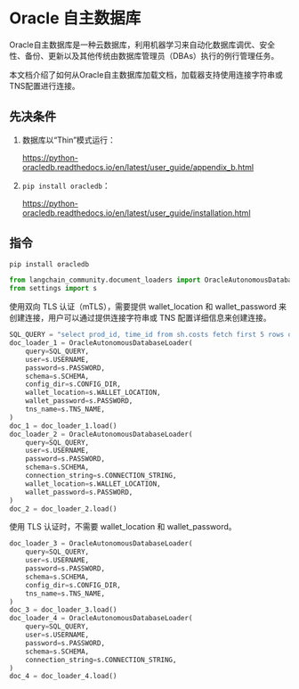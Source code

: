 # Oracle 自主数据库

Oracle自主数据库是一种云数据库，利用机器学习来自动化数据库调优、安全性、备份、更新以及其他传统由数据库管理员（DBAs）执行的例行管理任务。

本文档介绍了如何从Oracle自主数据库加载文档，加载器支持使用连接字符串或TNS配置进行连接。

## 先决条件

1. 数据库以“Thin”模式运行：

   https://python-oracledb.readthedocs.io/en/latest/user_guide/appendix_b.html

2. `pip install oracledb`：

   https://python-oracledb.readthedocs.io/en/latest/user_guide/installation.html

## 指令

```python
pip install oracledb
```

```python
from langchain_community.document_loaders import OracleAutonomousDatabaseLoader
from settings import s
```

使用双向 TLS 认证（mTLS），需要提供 wallet_location 和 wallet_password 来创建连接，用户可以通过提供连接字符串或 TNS 配置详细信息来创建连接。

```python
SQL_QUERY = "select prod_id, time_id from sh.costs fetch first 5 rows only"
doc_loader_1 = OracleAutonomousDatabaseLoader(
    query=SQL_QUERY,
    user=s.USERNAME,
    password=s.PASSWORD,
    schema=s.SCHEMA,
    config_dir=s.CONFIG_DIR,
    wallet_location=s.WALLET_LOCATION,
    wallet_password=s.PASSWORD,
    tns_name=s.TNS_NAME,
)
doc_1 = doc_loader_1.load()
doc_loader_2 = OracleAutonomousDatabaseLoader(
    query=SQL_QUERY,
    user=s.USERNAME,
    password=s.PASSWORD,
    schema=s.SCHEMA,
    connection_string=s.CONNECTION_STRING,
    wallet_location=s.WALLET_LOCATION,
    wallet_password=s.PASSWORD,
)
doc_2 = doc_loader_2.load()
```

使用 TLS 认证时，不需要 wallet_location 和 wallet_password。

```python
doc_loader_3 = OracleAutonomousDatabaseLoader(
    query=SQL_QUERY,
    user=s.USERNAME,
    password=s.PASSWORD,
    schema=s.SCHEMA,
    config_dir=s.CONFIG_DIR,
    tns_name=s.TNS_NAME,
)
doc_3 = doc_loader_3.load()
doc_loader_4 = OracleAutonomousDatabaseLoader(
    query=SQL_QUERY,
    user=s.USERNAME,
    password=s.PASSWORD,
    schema=s.SCHEMA,
    connection_string=s.CONNECTION_STRING,
)
doc_4 = doc_loader_4.load()
```